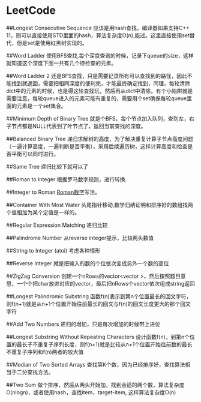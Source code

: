 LeetCode
========
##Longest Consecutive Sequence
应该是用hash查找，编译器如果支持C++ 11，则可以直接使用STD里面的hash，算法复杂度O(n),能过。这里直接使用set替代，但是set是使用红黑树实现的。  

##Word Ladder
使用BFS查找,每个深度查询的时候，记录下queue的size，这样就知道这个深度下面一共有几个待检查的元素。

##Word Ladder 2
还是BFS查找，只是需要记录所有可以查找到的路径，因此不能找到就返回，需要把相同深度的便利完，才能最终确定找到，同理，每轮清除dict中的元素的时候，也是得这轮查找玩，然后再从dict中清除。有个小陷阱就是需要注意，每轮queue进入的元素可能有重复的，需要用个set确保每轮queue里面的元素是一个set集合。

##Minimum Depth of Binary Tree
就是个BFS，每个节点加入队列，查到左，右子节点都是NULL代表到了叶节点了，返回当前查找的深度。

##Balanced Binary Tree
递归求解树的高度，为了解决重复计算子节点高度问题（一遍计算高度，一遍判断是否平衡），采用后续遍历树，这样计算高度和检查是否平衡可以同时进行。

##Same Tree
递归比较下就可以了

##Roman to Integer
根据罗马数字规则，进行转换.

##Integer to Roman
[Roman数字](http://zh.wikipedia.org/wiki/%E7%BD%97%E9%A9%AC%E6%95%B0%E5%AD%97)写法。

##Container With Most Water
头尾指针移动,数学归纳证明和排序好的数组找两个值相加为某个定值是一样的。

##Regular Expression Matching
递归比较

##Palindrome Number
从reverse integer提示，比较两头数值

##String to Integer (atoi)
考虑各种情形

##Reverse Integer
就是把输入的数的个位依次变成另外一个数的高位


##ZigZag Conversion
创建一个nRows的vector<vector <int> >，然后按照题目意思，一个个把char放进对应的vector，最后把nRows个vector依次组成string返回

##Longest Palindromic Substring
函数f(n)表示到第n个位置最长的回文字符，则f(n+1)就是从n+1个位置开始往前最长的回文与f(n)的回文长度更大的那个回文字符

##Add Two Numbers
递归的增加，只是每次增加的时候带上进位

##Longest Substring Without Repeating Characters
设计函数f(n)，到第n个位置的最长子不重复子序列长度，则f(n+1)就是比较从n+1个位置开始往前数的最长不重复子序列和f(n)两者的较大值

##Median of Two Sorted Arrays
查找第K个数，因为已经排序好，查找算法相当于二分查找方法。

##Two Sum
做个排序，然后从两头开始加，找到合适的两个数，算法复杂度O(nlogn)，或者使用hash，查找item，target-item, 这样算法复杂度O(n)
 
